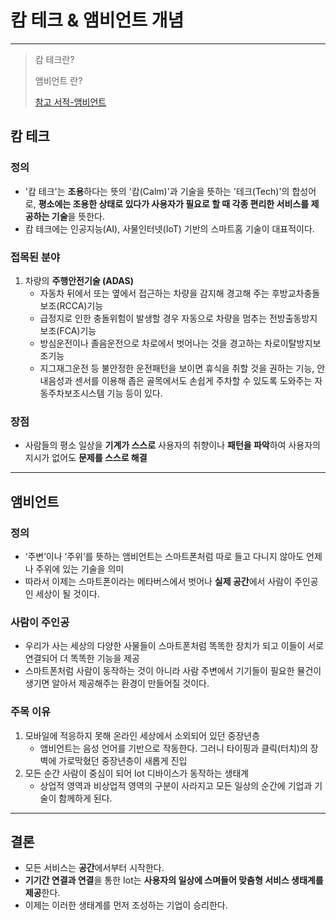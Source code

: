 # 캄 테크  & 앰비언트 개념

---

> 캄 테크란?
>
> 앰비언트 란?
>
> [참고 서적-앰비언트](https://www.aladin.co.kr/shop/wproduct.aspx?ItemId=307525278)

## 캄 테크 

### 정의

- '캄 테크'는 **조용**하다는 뜻의 '캄(Calm)'과 기술을 뜻하는 '테크(Tech)'의 합성어로, **평소에는 조용한 상태로 있다가 사용자가 필요로 할 때 각종 편리한 서비스를 제공하는 기술**을 뜻한다.
- 캄 테크에는 인공지능(AI), 사물인터넷(IoT) 기반의 스마트홈 기술이 대표적이다.

### 접목된 분야

1. 차량의 **주행안전기술 (ADAS)**
   - 자동차 뒤에서 또는 옆에서 접근하는 차량을 감지해 경고해 주는 후방교차충돌보조(RCCA)기능
   -  급정지로 인한 충돌위험이 발생할 경우 자동으로 차량을 멈추는 전방출동방지보조(FCA)기능
   - 방심운전이나 졸음운전으로 차로에서 벗어나는 것을 경고하는 차로이탈방지보조기능
   -  지그재그운전 등 불안정한 운전패턴을 보이면 휴식을 취할 것을 권하는 기능, 안내음성과 센서를 이용해 좁은 골목에서도 손쉽게 주차할 수 있도록 도와주는 자동주차보조시스템 기능 등이 있다.

### 장점

- 사람들의 평소 일상을 **기계가 스스로** 사용자의 취향이나 **패턴을 파악**하여 사용자의 지시가 없어도 **문제를 스스로 해결**

---

## 앰비언트

### 정의

- ‘주변’이나 ‘주위’를 뜻하는 앰비언트는 스마트폰처럼 따로 들고 다니지 않아도 언제나 주위에 있는 기술을 의미
- 따라서 이제는 스마트폰이라는 메타버스에서 벗어나 **실제 공간**에서 사람이 주인공인 세상이 될 것이다.

### 사람이 주인공

- 우리가 사는 세상의 다양한 사물들이 스마트폰처럼 똑똑한 장치가 되고 이들이 서로 연결되어 더 똑똑한 기능을 제공 
- 스마트폰처럼 사람이 동작하는 것이 아니라 사람 주변에서 기기들이 필요한 뮬건이 생기면 알아서 제공해주는 환경이 만들어질 것이다. 

### 주목 이유 

1. 모바일에 적응하지 못해 온라인 세상에서 소외되어 있던 중장년층
   - 앰비언트는 음성 언어를 기반으로 작동한다. 그러니 타이핑과 클릭(터치)의 장벽에 가로막혔던 중장년층이 새롭게 진입
2. 모든 순간 사람이 중심이 되어 Iot 디바이스가 동작하는 생태계
   - 상업적 영역과 비상업적 영역의 구분이 사라지고 모든 일상의 순간에 기업과 기술이 함께하게 된다.

---

## 결론

- 모든 서비스는 **공간**에서부터 시작한다. 
- **기기간 연결과 연결**을 통한 Iot는 **사용자의 일상에 스며들어 맞춤형 서비스 생태계를 제공**한다. 
- 이제는 이러한 생태계를 먼저 조성하는 기업이 승리한다. 